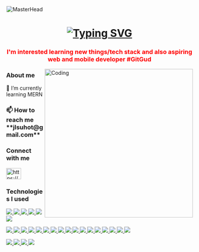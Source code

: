 <div align="center" style="max-width: 100;">
  <img src="https://media1.giphy.com/media/qgQUggAC3Pfv687qPC/giphy.gif?cid=ecf05e47zk4ez0xe6ubffph7qmrag4zgie6qg0c9dmi6948s&ep=v1_gifs_search&rid=giphy.gif&ct=g"
  alt="MasterHead" data-canonical-src="https://firebasestorage.googleapis.com/v0/b/flexi-coding.appspot.com/o/dempgi7-520f8d5f-63d4-4453-8822-dbc149ae27f8.gif?alt=media&amp;token=91c0c7b2-93c3-4029-b011-1a8703c5730d"
  style="max-width: 100%; display: inline-block; alignt:center;" data-target="animated-image.originalImage">
</div>
<div class="title-holder">
  <h1 align="center" class="title">
    <a href="https://git.io/typing-svg">
      <img src="https://readme-typing-svg.demolab.com?font=Fira+Code&weight=800&size=30&pause=1000&center=true&vCenter=true&random=false&width=435&lines=Hi+%F0%9F%91%8B%2C+I'm+Jah!"
      alt="Typing SVG" />
    </a>
  </h1>
</div>
<h3 align="center" style="color:red">
  I'm interested learning new things/tech stack and also aspiring web and
  mobile developer #GitGud
</h3>
<img align="right" alt="Coding" width="400" src="https://cdn.dribbble.com/users/1162077/screenshots/3848914/programmer.gif">
<h3 align="left">
  About me
</h3>
🌱 I’m currently learning MERN 
<h3 align="left">
📫 How to reach me **jlsuhot@gmail.com**
</h3>

<h3 align="left">
  Connect with me
</h3>
<p align="left">
  <a href="https://www.linkedin.com/in/jeahael-suhot-268314280" target="blank">
    <img align="center" src="https://raw.githubusercontent.com/rahuldkjain/github-profile-readme-generator/master/src/images/icons/Social/linked-in-alt.svg"
    alt="https://www.linkedin.com/in/jeahael-suhot-268314280" height="30" width="40"
    />
  </a>
</p>
<h3 align="left">
  Technologies I used
</h3>
<p align="left">
  <!-- <a href="https://www.java.com">
  <img src="https://skillicons.dev/icons?i=git" />
  </a> -->
   <a href="https://getbootstrap.com" target="_blank" rel="noreferrer">
    <img src="https://skillicons.dev/icons?i=php" />
  </a>
   <a href="https://learn.microsoft.com/en-us/visualstudio/windows/?view=vs-2022"
  target="_blank" rel="noreferrer">
    <img src="https://skillicons.dev/icons?i=laravel" />
  </a>
   <a href="https://learn.microsoft.com/en-us/visualstudio/windows/?view=vs-2022"
  target="_blank" rel="noreferrer">
    <img src="https://skillicons.dev/icons?i=django" />
  </a>
   <a href="https://learn.microsoft.com/en-us/visualstudio/windows/?view=vs-2022"
  target="_blank" rel="noreferrer">
    <img src="https://skillicons.dev/icons?i=python" />
  </a>
  <a href="https://reactnative.dev/docs/getting-started" target="_blank"
  rel="noreferrer">
    <img src="https://skillicons.dev/icons?i=react" />
  </a>
  <a href="https://reactjs.org/" target="_blank" rel="noreferrer">
    <img src="https://skillicons.dev/icons?i=react" />
  </a>

  <a href="https://reactnative.dev/docs/getting-started" target="_blank"
  rel="noreferrer">
    <img src="https://skillicons.dev/icons?i=react" />
  </a>
  <a href="https://reactjs.org/" target="_blank" rel="noreferrer">
    <img src="https://skillicons.dev/icons?i=react" />
  </a>
   <a href="https://www.w3.org/html/" target="_blank" rel="noreferrer">
    <img src="https://skillicons.dev/icons?i=html" />
  </a>
  <a href="https://www.w3schools.com/css/" target="_blank" rel="noreferrer">
    <img src="https://skillicons.dev/icons?i=css" />
  </a>
    <a href="https://developer.mozilla.org/en-US/docs/Web/JavaScript" target="_blank"
  rel="noreferrer">
    <img src="https://skillicons.dev/icons?i=javascript" />
  </a>
   <a href="https://tailwindcss.com/" target="_blank" rel="noreferrer">
    <img src="https://skillicons.dev/icons?i=tailwind" />
  </a>
    <a href="https://getbootstrap.com" target="_blank" rel="noreferrer">
    <img src="https://skillicons.dev/icons?i=bootstrap" />
  </a>
    <a href="https://firebase.google.com/" target="_blank" rel="noreferrer">
    <img src="https://skillicons.dev/icons?i=firebase" />
  </a> 
  <a href="https://www.mysql.com/" target="_blank" rel="noreferrer">
    <img src="https://skillicons.dev/icons?i=mysql" />
  </a>
    <a href="https://git-scm.com/doc" target="_blank" rel="noreferrer">
    <img src="https://skillicons.dev/icons?i=git" />
  </a>
  <a href="https://docs.github.com/en" target="_blank" rel="noreferrer">
    <img src="https://skillicons.dev/icons?i=github" />
  </a>
    <a href="https://code.visualstudio.com/" target="_blank" rel="noreferrer">
    <img src="https://skillicons.dev/icons?i=vscode" />
  </a>
  <a href="https://learn.microsoft.com/en-us/visualstudio/windows/?view=vs-2022](https://laravel.com/docs/11.x/readme)"
  target="_blank" rel="noreferrer">
    <img src="https://skillicons.dev/icons?i=visualstudio" />
  </a>
   <a href="https://www.figma.com/" target="_blank" rel="noreferrer">
    <img src="https://skillicons.dev/icons?i=postman" />
  </a>
  <a href="https://www.figma.com/" target="_blank" rel="noreferrer">
    <img src="https://skillicons.dev/icons?i=figma" />
  </a>
  <a href="https://www.java.com" target="_blank" rel="noreferrer">
    <img src="https://skillicons.dev/icons?i=java" />
  </a>
  <a href="https://wordpress.org/" target="_blank" rel="noreferrer">
    <img src="https://skillicons.dev/icons?i=wordpress" />
  </a>

  <!-- c c# -->
  <a href="https://www.cprogramming.com/" target="_blank" rel="noreferrer">
    <img src="https://skillicons.dev/icons?i=c" />
  </a>
  <a href="https://www.w3schools.com/cs/" target="_blank" rel="noreferrer">
    <img src="https://skillicons.dev/icons?i=cs" />
  </a>
  <a href="https://developer.android.com" target="_blank" rel="noreferrer">
    <img src="https://skillicons.dev/icons?i=androidstudio" />
  </a>
  <a href="https://dotnet.microsoft.com/" target="_blank" rel="noreferrer">
    <img src="https://skillicons.dev/icons?i=dotnet" />
  </a>
  <!--dotnet -->
</p>
